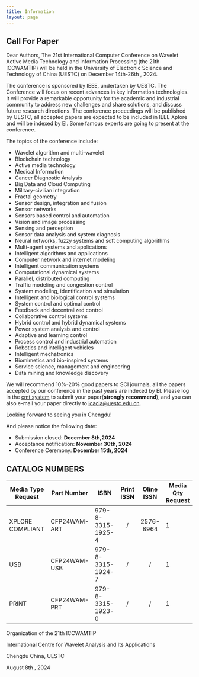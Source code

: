 ```yaml
---
title: Information
layout: page
---
```


## Call For Paper

Dear Authors,
The 21st International Computer Conference on Wavelet Active Media Technology and Information Processing (the 21th ICCWAMTIP) will be held in the University of Electronic Science and Technology of China (UESTC) on December 14th-26th , 2024.

The conference is sponsored by IEEE, undertaken by UESTC. The Conference will focus on recent advances in key information technologies. It will provide a remarkable opportunity for the academic and industrial community to address new challenges and share solutions, and discuss future research directions.
The conference proceedings will be published by UESTC, all accepted papers are expected to be included in IEEE Xplore and will be indexed by EI. Some famous experts are going to present at the conference.

The topics of the conference include:
- Wavelet algorithm and multi-wavelet
- Blockchain technology
- Active media technology
- Medical Information
- Cancer Diagnostic Analysis
- Big Data and Cloud Computing
- Military-civilian integration
- Fractal geometry
- Sensor design, integration and fusion
- Sensor networks
- Sensors based control and automation
- Vision and image processing
- Sensing and perception
- Sensor data analysis and system diagnosis
- Neural networks, fuzzy systems and soft computing algorithms
- Multi-agent systems and applications
- Intelligent algorithms and applications
- Computer network and internet modeling
- Intelligent communication systems
- Computational dynamical systems
- Parallel, distributed computing
- Traffic modeling and congestion control
- System modeling, identification and simulation
- Intelligent and biological control systems
- System control and optimal control
- Feedback and decentralized control
- Collaborative control systems
- Hybrid control and hybrid dynamical systems
- Power system analysis and control
- Adaptive and learning control
- Process control and industrial automation
- Robotics and intelligent vehicles
- Intelligent mechatronics
- Biomimetics and bio-inspired systems
- Service science, management and engineering
- Data mining and knowledge discovery

We will recommend 10%-20% good papers to SCI journals, all the papers accepted by our conference in the past years are indexed by EI.
Please log in the [cmt system](https://cmt3.research.microsoft.com/ICCWAMTIP2020) to submit your paper(**strongly recommend**), and you can also e-mail your paper directly to icacia@uestc.edu.cn.

Looking forward to seeing you in Chengdu!

And please notice the following date:
- Submission closed: **December 8th,2024**
- Acceptance notification: **November 30th, 2024**
- Conference Ceremony: **December 15th, 2024**

## CATALOG NUMBERS

Media Type Request | Part Number  | ISBN | Print ISSN | Oline ISSN | Media Qty Request
-------------------|--------------|------|:----------:|:----------:|------------------
XPLORE COMPLIANT   | CFP24WAM-ART | 979-8-3315-1925-4  |     /      | 2576-8964      | 1
USB                | CFP24WAM-USB | 979-8-3315-1924-7  |     /      |     /      | 1
PRINT              | CFP24WAM-PRT | 979-8-3315-1923-0 |     /      |     /      | 1


Organization of the 21th ICCWAMTIP

International Centre for Wavelet Analysis and Its Applications

Chengdu China, UESTC

August 8th , 2024
